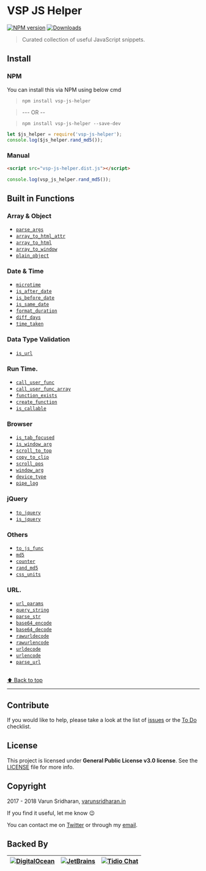 # VSP JS Helper
[![NPM version][npm-image]][npm-url] [![Downloads][downloads-image]][npm-url]

> Curated collection of useful JavaScript snippets.

## Install
### NPM
You can install this via NPM using below cmd
> `npm install vsp-js-helper` 

> --- OR --

> `npm install vsp-js-helper --save-dev`

```javascript
let $js_helper = require('vsp-js-helper');
console.log($js_helper.rand_md5());
```

### Manual 
```html
<script src="vsp-js-helper.dist.js"></script>
```
```javascript
console.log(vsp_js_helper.rand_md5());
```

## Built in Functions
### Array & Object
* [`parse_args`](#parse_args)
* [`array_to_html_attr`](#array_to_html_attr)
* [`array_to_html`](#array_to_html)
* [`array_to_window`](#array_to_window)
* [`plain_object`](#plain_object)

### Date & Time 
* [`microtime`](#microtime)
* [`is_after_date`](#is_after_date)
* [`is_before_date`](#is_before_date)
* [`is_same_date`](#is_same_date)
* [`format_duration`](#format_duration)
* [`diff_days`](#diff_days)
* [`time_taken`](#time_taken)

### Data Type Validation
* [`is_url`](#is_url)

### Run Time.
* [`call_user_func`](#call_user_func)
* [`call_user_func_array`](#call_user_func_array)
* [`function_exists`](#function_exists)
* [`create_function`](#create_function)
* [`is_callable`](#is_callable)

### Browser
* [`is_tab_focused`](#is_tab_focused)
* [`is_window_arg`](#is_window_arg)
* [`scroll_to_top`](#scroll_to_top)
* [`copy_to_clip`](#copy_to_clip)
* [`scroll_pos`](#scroll_pos)
* [`window_arg`](#window_arg)
* [`device_type`](#device_type)
* [`pipe_log`](#pipe_log)

### jQuery
* [`to_jquery`](#to_jquery)
* [`is_jquery`](#is_jquery)

### Others
* [`to_js_func`](#to_js_func)
* [`md5`](#md5)
* [`counter`](#counter)
* [`rand_md5`](#rand_md5)
* [`css_units`](#css_units)

### URL.
* [`url_params`](#url_params)
* [`query_string`](#query_string)
* [`parse_str`](#parse_str)
* [`base64_encode`](#base64_encode)
* [`base64_decode`](#base64_decode)
* [`rawurldecode`](#rawurldecode)
* [`rawurlencode`](#rawurlencode)
* [`urldecode`](#urldecode)
* [`urlencode`](#urlencode)
* [`parse_url`](#parse_url)


<br>[⬆ Back to top](#manual)

---
## Contribute
If you would like to help, please take a look at the list of
[issues][issues] or the [To Do](#-todo) checklist.

## License
This project is licensed under **General Public License v3.0 license**. See the [LICENSE](LICENSE) file for more info.

## Copyright
2017 - 2018 Varun Sridharan, [varunsridharan.in][website]

If you find it useful, let me know :wink:

You can contact me on [Twitter][twitter] or through my [email][email].

## Backed By
| [![DigitalOcean][do-image]][do-ref] | [![JetBrains][jb-image]][jb-ref] |  [![Tidio Chat][tidio-image]][tidio-ref] |
| --- | --- | --- |

[twitter]: https://twitter.com/varunsridharan2
[email]: mailto:varunsridharan23@gmail.com
[website]: https://varunsridharan.in
[issues]: issues/

[do-image]: https://vsp.ams3.cdn.digitaloceanspaces.com/cdn/DO_Logo_Horizontal_Blue-small.png
[jb-image]: https://vsp.ams3.cdn.digitaloceanspaces.com/cdn/phpstorm-small.png?v3
[tidio-image]: https://vsp.ams3.cdn.digitaloceanspaces.com/cdn/tidiochat-small.png
[do-ref]: https://s.svarun.in/Ef
[jb-ref]: https://www.jetbrains.com
[tidio-ref]: https://tidiochat.com

[downloads-image]: http://img.shields.io/npm/dm/vsp-js-helper.svg
[npm-url]: https://www.npmjs.com/package/vsp-js-helper
[npm-image]: http://img.shields.io/npm/v/vsp-js-helper.svg